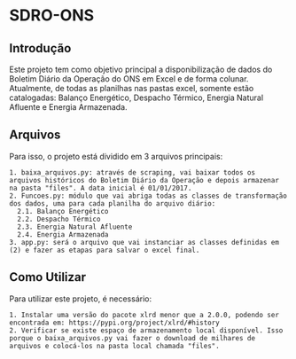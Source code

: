 # SDRO-ONS

## Introdução
Este projeto tem como objetivo principal a disponibilização de dados do Boletim Diário da Operação do ONS em Excel e de forma colunar. Atualmente, de todas as planilhas nas pastas excel, somente estão catalogadas: Balanço Energético, Despacho Térmico, Energia Natural Afluente e Energia Armazenada.

## Arquivos
Para isso, o projeto está dividido em 3 arquivos principais:

    1. baixa_arquivos.py: através de scraping, vai baixar todos os arquivos históricos do Boletim Diário da Operação e depois armazenar na pasta "files". A data inicial é 01/01/2017.
    2. Funcoes.py: módulo que vai abriga todas as classes de transformação dos dados, uma para cada planilha do arquivo diário:
      2.1. Balanço Energético
      2.2. Despacho Térmico
      2.3. Energia Natural Afluente
      2.4. Energia Armazenada
    3. app.py: será o arquivo que vai instanciar as classes definidas em (2) e fazer as etapas para salvar o excel final.

## Como Utilizar

Para utilizar este projeto, é necessário:

    1. Instalar uma versão do pacote xlrd menor que a 2.0.0, podendo ser encontrada em: https://pypi.org/project/xlrd/#history
    2. Verificar se existe espaço de armazenamento local disponível. Isso porque o baixa_arquivos.py vai fazer o download de milhares de arquivos e colocá-los na pasta local chamada "files".

